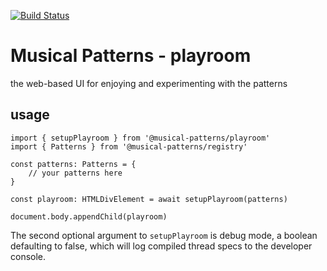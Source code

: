 [![Build Status](https://travis-ci.com/MusicalPatterns/playroom.svg?branch=master)](https://travis-ci.com/MusicalPatterns/playroom)

# Musical Patterns - playroom

the web-based UI for enjoying and experimenting with the patterns

## usage

```
import { setupPlayroom } from '@musical-patterns/playroom'
import { Patterns } from '@musical-patterns/registry'

const patterns: Patterns = {
	// your patterns here
}

const playroom: HTMLDivElement = await setupPlayroom(patterns)

document.body.appendChild(playroom)

```

The second optional argument to `setupPlayroom` is debug mode, a boolean defaulting to false, which will log compiled thread specs to the developer console.
